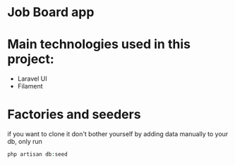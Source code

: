 # Job Board app

# Main technologies used in this project:
*  Laravel UI
*  Filament

# Factories and seeders
if you want to clone it don't bother yourself by adding data manually to your db, only run
```php
php artisan db:seed
```

